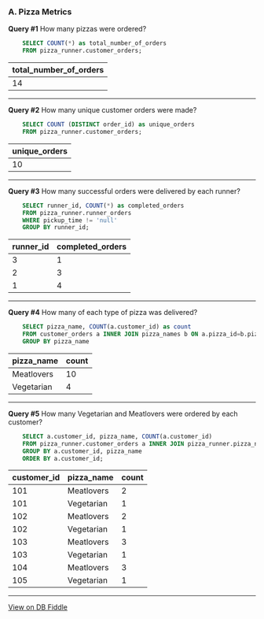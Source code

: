 
### A. Pizza Metrics
**Query #1** How many pizzas were ordered?
```sql
    SELECT COUNT(*) as total_number_of_orders
    FROM pizza_runner.customer_orders;
```
| total_number_of_orders |
| ---------------------- |
| 14                     |

---

**Query #2** How many unique customer orders were made?
```sql
    SELECT COUNT (DISTINCT order_id) as unique_orders
    FROM pizza_runner.customer_orders;
```
| unique_orders |
| ------------- |
| 10            |

---

**Query #3** How many successful orders were delivered by each runner?
```sql
    SELECT runner_id, COUNT(*) as completed_orders
    FROM pizza_runner.runner_orders
    WHERE pickup_time != 'null'
    GROUP BY runner_id;
```
| runner_id | completed_orders |
| --------- | ---------------- |
| 3         | 1                |
| 2         | 3                |
| 1         | 4                |

---

**Query #4** How many of each type of pizza was delivered?
```sql
    SELECT pizza_name, COUNT(a.customer_id) as count
    FROM customer_orders a INNER JOIN pizza_names b ON a.pizza_id=b.pizza_id
    GROUP BY pizza_name
```

| pizza_name | count |
| --------- | ---------------- |
| Meatlovers         | 10                |
| Vegetarian         | 4               |

---

**Query #5** How many Vegetarian and Meatlovers were ordered by each customer?
```sql
    SELECT a.customer_id, pizza_name, COUNT(a.customer_id)
    FROM pizza_runner.customer_orders a INNER JOIN pizza_runner.pizza_names b ON a.pizza_id=b.pizza_id
    GROUP BY a.customer_id, pizza_name
    ORDER BY a.customer_id;
```
| customer_id | pizza_name | count |
| ----------- | ---------- | ----- |
| 101         | Meatlovers | 2     |
| 101         | Vegetarian | 1     |
| 102         | Meatlovers | 2     |
| 102         | Vegetarian | 1     |
| 103         | Meatlovers | 3     |
| 103         | Vegetarian | 1     |
| 104         | Meatlovers | 3     |
| 105         | Vegetarian | 1     |

---

[View on DB Fiddle](https://www.db-fiddle.com/f/7VcQKQwsS3CTkGRFG7vu98/65)
